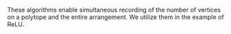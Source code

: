 These algorithms enable simultaneous recording of the number of vertices on a polytope and the entire arrangement. We utilize them in the example of ReLU.
